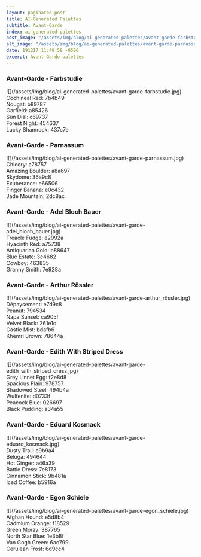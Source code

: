 ```yaml
---
layout: paginated-post
title: AI-Generated Palettes
subtitle: Avant-Garde
index: ai-generated-palettes
post_image: "/assets/img/blog/ai-generated-palettes/avant-garde-farbstudie.jpg"
alt_image: "/assets/img/blog/ai-generated-palettes/avant-garde-parnassum.jpg"
date: 191217 11:48:58 -0500
excerpt: Avant-Garde palettes
---
```



### Avant-Garde - Farbstudie
<div class="palette-image" markdown="span">![](/assets/img/blog/ai-generated-palettes/avant-garde-farbstudie.jpg)</div>
<div class="palette-colors">Cochineal Red: 7b4b49<br>Nougat: b89787<br>Garfield: a85426<br>Sun Dial: c69737<br>Forest Night: 454637<br>Lucky Shamrock: 437c7e</div>


### Avant-Garde - Parnassum
<div class="palette-image" markdown="span">![](/assets/img/blog/ai-generated-palettes/avant-garde-parnassum.jpg)</div>
<div class="palette-colors">Chicory: a78757<br>Amazing Boulder: a8a697<br>Skydome: 36a9c8<br>Exuberance: e66506<br>Finger Banana: e0c432<br>Jade Mountain: 2dc8ac</div>


### Avant-Garde - Adel Bloch Bauer
<div class="palette-image" markdown="span">![](/assets/img/blog/ai-generated-palettes/avant-garde-adel_bloch_bauer.jpg)</div>
<div class="palette-colors">Treacle Fudge: e2992a<br>Hyacinth Red: a75738<br>Antiquarian Gold: b88647<br>Blue Estate: 3c4682<br>Cowboy: 463835<br>Granny Smith: 7e928a</div>


### Avant-Garde - Arthur Rössler
<div class="palette-image" markdown="span">![](/assets/img/blog/ai-generated-palettes/avant-garde-arthur_rössler.jpg)</div>
<div class="palette-colors">Dépaysement: e7d9c8<br>Peanut: 794534<br>Napa Sunset: ca905f<br>Velvet Black: 261e1c<br>Castle Mist: bdafb6<br>Khemri Brown: 78644a</div>


### Avant-Garde - Edith With Striped Dress
<div class="palette-image" markdown="span">![](/assets/img/blog/ai-generated-palettes/avant-garde-edith_with_striped_dress.jpg)</div>
<div class="palette-colors">Grey Linnet Egg: f2e8d8<br>Spacious Plain: 978757<br>Shadowed Steel: 494b4a<br>Wulfenite: d0733f<br>Peacock Blue: 026697<br>Black Pudding: a34a55</div>


### Avant-Garde - Eduard Kosmack
<div class="palette-image" markdown="span">![](/assets/img/blog/ai-generated-palettes/avant-garde-eduard_kosmack.jpg)</div>
<div class="palette-colors">Dusty Trail: c9b9a4<br>Beluga: 494644<br>Hot Ginger: a46a39<br>Battle Dress: 7e8173<br>Cinnamon Stick: 9b481a<br>Iced Coffee: b5916a</div>


### Avant-Garde - Egon Schiele
<div class="palette-image" markdown="span">![](/assets/img/blog/ai-generated-palettes/avant-garde-egon_schiele.jpg)</div>
<div class="palette-colors">Afghan Hound: e5d8b4<br>Cadmium Orange: f18529<br>Green Moray: 387765<br>North Star Blue: 1e3b8f<br>Van Gogh Green: 6ac799<br>Cerulean Frost: 6d9cc4</div>

